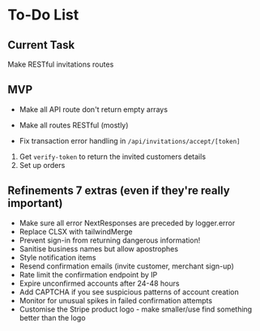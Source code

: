 # To-Do List

## Current Task

Make RESTful invitations routes

## MVP

-  Make all API route don't return empty arrays
-  Make all routes RESTful (mostly)

-  Fix transaction error handling in `/api/invitations/accept/[token]`

1. Get `verify-token` to return the invited customers details
2. Set up orders

## Refinements 7 extras (even if they're really important)

-  Make sure all error NextResponses are preceded by logger.error
-  Replace CLSX with tailwindMerge
-  Prevent sign-in from returning dangerous information!
-  Sanitise business names but allow apostrophes
-  Style notification items
-  Resend confirmation emails (invite customer, merchant sign-up)
-  Rate limit the confirmation endpoint by IP
-  Expire unconfirmed accounts after 24-48 hours
-  Add CAPTCHA if you see suspicious patterns of account creation
-  Monitor for unusual spikes in failed confirmation attempts
-  Customise the Stripe product logo - make smaller/use find something better than the logo
